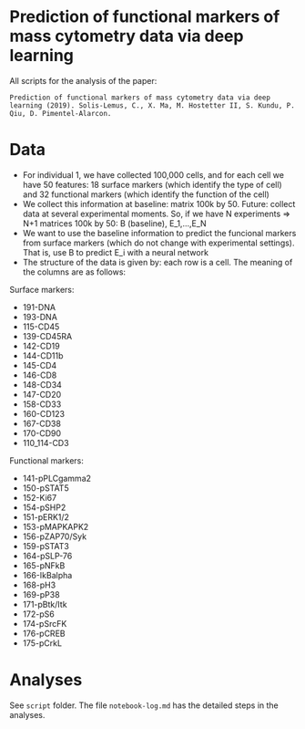# Prediction of functional markers of mass cytometry data via deep learning

All scripts for the analysis of the paper:
```
Prediction of functional markers of mass cytometry data via deep learning (2019). Solis-Lemus, C., X. Ma, M. Hostetter II, S. Kundu, P. Qiu, D. Pimentel-Alarcon.
```

# Data
- For individual 1, we have collected 100,000 cells, and for each cell we have 50 features: 18 surface markers (which identify the type of cell) and 32 functional markers (which identify the function of the cell)
- We collect this information at baseline: matrix 100k by 50. Future: collect data at several experimental moments. So, if we have N experiments => N+1 matrices 100k by 50: B (baseline), E_1,...,E_N
- We want to use the baseline information to predict the funcional markers from surface markers (which do not change with experimental settings). That is, use B to predict E_i with a neural network
- The structure of the data is given by: each row is a cell. The meaning of the columns are as follows:
 
Surface markers:
- 191-DNA             
- 193-DNA             
- 115-CD45
- 139-CD45RA      
- 142-CD19
- 144-CD11b
- 145-CD4
- 146-CD8
- 148-CD34
- 147-CD20
- 158-CD33
- 160-CD123
- 167-CD38
- 170-CD90
- 110_114-CD3
 
Functional markers:
- 141-pPLCgamma2           
- 150-pSTAT5       
- 152-Ki67
- 154-pSHP2
- 151-pERK1/2
- 153-pMAPKAPK2
- 156-pZAP70/Syk
- 159-pSTAT3
- 164-pSLP-76
- 165-pNFkB
- 166-IkBalpha
- 168-pH3
- 169-pP38
- 171-pBtk/Itk
- 172-pS6
- 174-pSrcFK
- 176-pCREB
- 175-pCrkL
 
 # Analyses

 See `script` folder. The file `notebook-log.md` has the detailed steps in the analyses.
